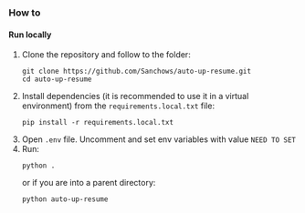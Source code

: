 ### How to
#### Run locally
1. Clone the repository and follow to the folder:
    ```shell
    git clone https://github.com/Sanchows/auto-up-resume.git
    cd auto-up-resume
    ```
2. Install dependencies (it is recommended to use it in a virtual environment) from the `requirements.local.txt` file:
    ```shell
    pip install -r requirements.local.txt
    ```
3. Open `.env` file. Uncomment and set env variables with value `NEED TO SET`
4. Run:
   ```shell
   python .
   ```
   or if you are into a parent directory:
   ```shell
   python auto-up-resume
   ```
